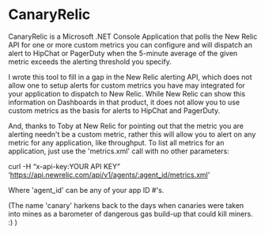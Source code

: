 CanaryRelic
===========

CanaryRelic is a Microsoft .NET Console Application that polls the New Relic API
for one or more custom metrics you can configure and will dispatch an alert to
HipChat or PagerDuty when the 5-minute average of the given metric exceeds the
alerting threshold you specify.

I wrote this tool to fill in a gap in the New Relic alerting API, which does not
allow one to setup alerts for custom metrics you have may integrated for your
application to dispatch to New Relic.  While New Relic can show this information
on Dashboards in that product, it does not allow you to use custom metrics as
the basis for alerts to HipChat and PagerDuty.

And, thanks to Toby at New Relic for pointing out that the metric you are alerting
needn't be a custom metric, rather this will allow you to alert on any metric for
any application, like throughput. To list all metrics for an application, just use
the 'metrics.xml' call with no other parameters:

curl -H “x-api-key:YOUR API KEY” ‘https://api.newrelic.com/api/v1/agents/:agent_id/metrics.xml'

Where 'agent_id' can be any of your app ID #'s.


(The name 'canary' harkens back to the days when canaries were taken into mines
 as a barometer of dangerous gas build-up that could kill miners. :) )
